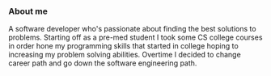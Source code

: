 ### About me
A software developer who's passionate about finding the best solutions to problems. Starting off as a pre-med student I took some CS college courses in order hone my programming skills that started in college hoping to increasing my problem solving abilities. Overtime I decided to change career path and go down the software engineering path. 
